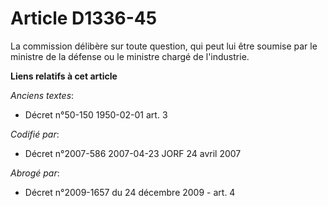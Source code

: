 # Article D1336-45

La commission délibère sur toute question, qui peut lui être soumise par le ministre de la défense ou le ministre chargé de
l'industrie.

**Liens relatifs à cet article**

_Anciens textes_:

  - Décret n°50-150 1950-02-01 art. 3

_Codifié par_:

  - Décret n°2007-586 2007-04-23 JORF 24 avril 2007

_Abrogé par_:

  - Décret n°2009-1657 du 24 décembre 2009 - art. 4
